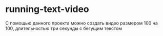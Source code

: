 # running-text-video
С помощью данного проекта можно создать видео размером 100 на 100, длительностью три секунды с бегущим текстом
